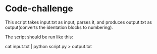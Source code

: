 # Code-challenge

This script takes input.txt as input, parses it, and produces output.txt as output(converts the identation blocks to numbering).

The script should be run like this:
 
cat input.txt | python script.py > output.txt
